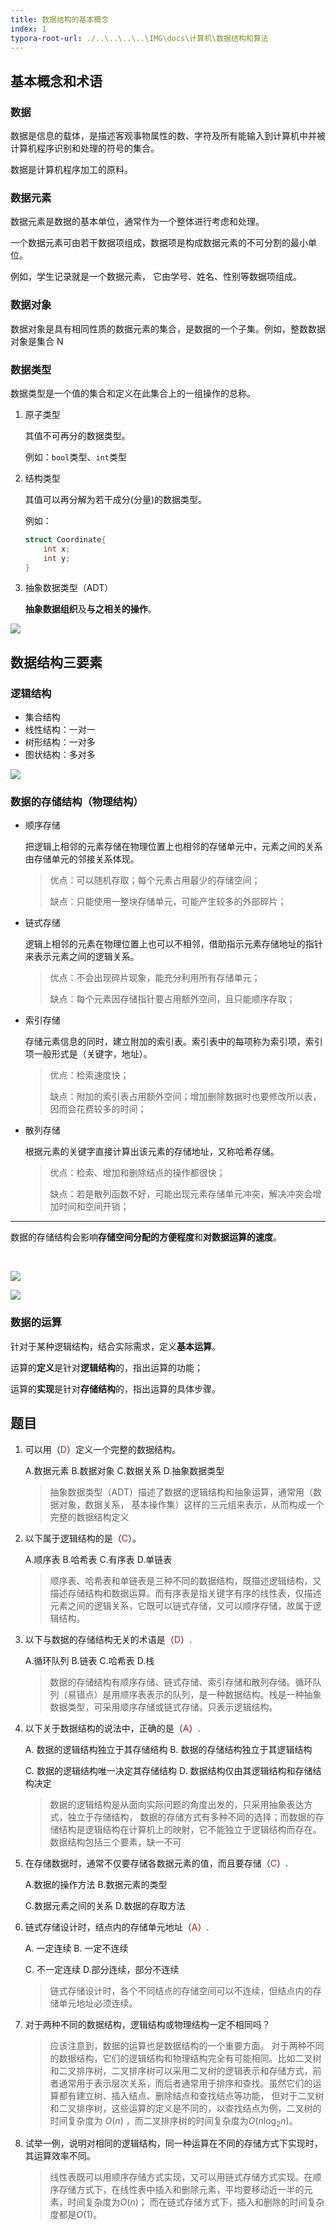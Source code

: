 ```yaml
---
title: 数据结构的基本概念
index: 1
typora-root-url: ./..\..\..\..\IMG\docs\计算机\数据结构和算法
---
```


## 基本概念和术语

### 数据

数据是信息的载体，是描述客观事物属性的数、字符及所有能输入到计算机中并被计算机程序识别和处理的符号的集合。

数据是计算机程序加工的原料。

### 数据元素

数据元素是数据的基本单位，通常作为一个整体进行考虑和处理。

一个数据元素可由若干数据项组成，数据项是构成数据元素的不可分割的最小单位。

例如，学生记录就是一个数据元素， 它由学号、姓名、性别等数据项组成。

### 数据对象

数据对象是具有相同性质的数据元素的集合，是数据的一个子集。例如，整数数据对象是集合 N

### 数据类型

数据类型是一个值的集合和定义在此集合上的一组操作的总称。

1. 原子类型

   其值不可再分的数据类型。

   例如：`bool`类型、`int`类型

2. 结构类型

   其值可以再分解为若干成分(分量)的数据类型。

   例如：

   ```cpp
   struct Coordinate{
       int x;
       int y;
   }
   ```

3. 抽象数据类型（ADT）

   **抽象数据组织**及**与之相关的操作**。

![](/img/计算机/数据结构和算法/1.png)

## 数据结构三要素

### 逻辑结构

- 集合结构
- 线性结构：一对一
- 树形结构：一对多
- 图状结构：多对多

![](https://www.hello-algo.com/chapter_data_structure/classification_of_data_structure.assets/classification_logic_structure.png)

### 数据的存储结构（物理结构）

- 顺序存储

  把逻辑上相邻的元素存储在物理位置上也相邻的存储单元中，元素之间的关系由存储单元的邻接关系体现。

  > 优点：可以随机存取；每个元素占用最少的存储空间；
  >
  > 缺点：只能使用一整块存储单元，可能产生较多的外部碎片；

- 链式存储

  逻辑上相邻的元素在物理位置上也可以不相邻，借助指示元素存储地址的指针来表示元素之间的逻辑关系。

  > 优点：不会出现碎片现象，能充分利用所有存储单元；
  >
  > 缺点：每个元素因存储指针要占用额外空间，且只能顺序存取；

- 索引存储

  存储元素信息的同时，建立附加的索引表。索引表中的每项称为索引项，索引项一般形式是（关键字，地址）。
  > 优点：检索速度快；
  >
  > 缺点：附加的索引表占用额外空间；增加删除数据时也要修改所以表，因而会花费较多的时间；

- 散列存储

  根据元素的关键字直接计算出该元素的存储地址，又称哈希存储。

  > 优点：检索、增加和删除结点的操作都很快；
  >
  > 缺点：若是散列函数不好，可能出现元素存储单元冲突，解决冲突会增加时间和空间开销；

---

数据的存储结构会影响**存储空间分配的方便程度**和**对数据运算的速度**。

<br/>

![](https://www.hello-algo.com/chapter_data_structure/classification_of_data_structure.assets/computer_memory_location.png)

![](https://www.hello-algo.com/chapter_data_structure/classification_of_data_structure.assets/classification_phisical_structure.png)

### 数据的运算

针对于某种逻辑结构，结合实际需求，定义**基本运算**。

运算的**定义**是针对**逻辑结构**的，指出运算的功能；

运算的**实现**是针对**存储结构**的，指出运算的具体步骤。

## 题目

1.  可以用（<span style="color:red;">D</span>）定义一个完整的数据结构。

    A.数据元素 B.数据对象 C.数据关系 D.抽象数据类型

    > 抽象数据类型（ADT）描述了数据的逻辑结构和抽象运算，通常用（数据对象，数据关系， 基本操作集）这样的三元组来表示，从而构成一个完整的数据结构定义

2.  以下属于逻辑结构的是（<span style="color:red;">C</span>）。

    A.顺序表 B.哈希表 C.有序表 D.单链表

    > 顺序表、哈希表和单链表是三种不同的数据结构，既描述逻辑结构，又描述存储结构和数据运算。而有序表是指关键字有序的线性表，仅描述元素之间的逻辑关系，它既可以链式存储，又可以顺序存储，故属于逻辑结构。

3.  以下与数据的存储结构无关的术语是（<span style="color:red;">D</span>）.

    A.循环队列 B.链表 C.哈希表 D.栈

    > 数据的存储结构有顺序存储、链式存储、索引存储和散列存储。循环队列（易错点）是用顺序表表示的队列，是一种数据结构。栈是一种抽象数据类型，可采用顺序存储或链式存储，只表示逻辑结构。

4.  以下关于数据结构的说法中，正确的是（<span style="color:red;">A</span>）.

    A. 数据的逻辑结构独立于其存储结构 B. 数据的存储结构独立于其逻辑结构

    C. 数据的逻辑结构唯一决定其存储结构 D. 数据结构仅由其逻辑结构和存储结构决定

    > 数据的逻辑结构是从面向实际问题的角度出发的，只采用抽象表达方式，独立于存储结构， 数据的存储方式有多种不同的选择；而数据的存储结构是逻辑结构在计算机上的映射，它不能独立于逻辑结构而存在。数据结构包括三个要素，缺一不可

5.  在存储数据时，通常不仅要存储各数据元素的值，而且要存储（<span style="color:red;">C</span>）.

    A.数据的操作方法 B.数据元素的类型

    C.数据元素之间的关系 D.数据的存取方法

6.  链式存储设计时，结点内的存储单元地址（<span style="color:red;">A</span>）.

    A. 一定连续 B. 一定不连续

    C. 不一定连续 D.部分连续，部分不连续

    > 链式存储设计时，各个不同结点的存储空间可以不连续，但结点内的存储单元地址必须连续。

7.  对于两种不同的数据结构，逻辑结构或物理结构一定不相同吗？

    > 应该注意到，数据的运算也是数据结构的一个重要方面。 对于两种不同的数据结构，它们的逻辑结构和物理结构完全有可能相同。比如二叉树和二叉排序树，二叉排序树可以采用二叉树的逻辑表示和存储方式，前者通常用于表示层次关系，而后者通常用于排序和查找。虽然它们的运算都有建立树、插入结点、删除结点和查找结点等功能， 但对于二叉树和二叉排序树，这些运算的定义是不同的，以查找结点为例，二叉树的时间复杂度为 $O(n)$ ，而二叉排序树的时间复杂度为$O(n\log_2{n})$。

8.  试举一例，说明对相同的逻辑结构，同一种运算在不同的存储方式下实现时，其运算效率不同。

    > 线性表既可以用顺序存储方式实现，又可以用链式存储方式实现。在顺序存储方式下，在线性表中插入和删除元素，平均要移动近一半的元素，时间复杂度为$O(n)$；
    > 而在链式存储方式下，插入和删除的时间复杂度都是$O(1)$。
